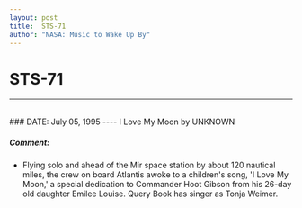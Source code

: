 ```yaml
---
layout: post
title:  STS-71
author: "NASA: Music to Wake Up By"
---
```


# STS-71
----
<br/>
### DATE: July 05, 1995
----
I Love My Moon by UNKNOWN

##### Comment:
* Flying solo and ahead of the Mir space station by about 120 nautical miles, the crew on board Atlantis awoke to a children's song, 'I Love My Moon,' a special dedication to Commander Hoot Gibson from his 26-day old daughter Emilee Louise. Query Book has singer as Tonja Weimer.

